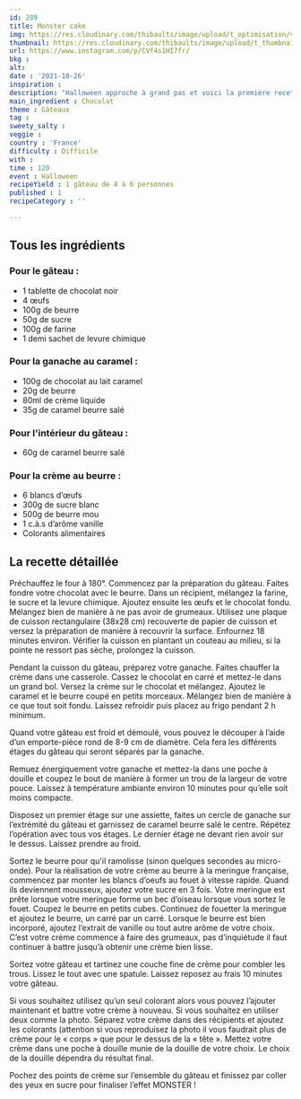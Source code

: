 ```yaml
---
id: 289
title: Monster cake
img: https://res.cloudinary.com/thibaults/image/upload/t_optimisation/v1635265142/Recipes/20211026_monster_cake.jpg
thumbnail: https://res.cloudinary.com/thibaults/image/upload/t_thumbnail_josie/v1635265142/Recipes/20211026_monster_cake.jpg
url: https://www.instagram.com/p/CVf4s1HI7fr/
bkg : 
alt: 
date : '2021-10-26'
inspiration : 
description: "Halloween approche à grand pas et voici la première recette que je vous propose : des petits monstres hyper gourmands au chocolat et au caramel."
main_ingredient : Chocolat
theme : Gâteaux
tag : 
sweety_salty : 
veggie : 
country : 'France'
difficulty : Difficile
with : 
time : 120
event : Halloween
recipeYield : 1 gâteau de 4 à 6 personnes
published : 1
recipeCategory : ''

---
```


## Tous les ingrédients
### Pour le gâteau :
 - 1 tablette de chocolat noir
 - 4 œufs
 - 100g de beurre
 - 50g de sucre
 - 100g de farine
 - 1 demi sachet de levure chimique

### Pour la ganache au caramel :
 - 100g de chocolat au lait caramel
 - 20g de beurre
 - 80ml de crème liquide
 - 35g de caramel beurre salé

### Pour l'intérieur du gâteau : 
 - 60g de caramel beurre salé 

### Pour la crème au beurre :
 - 6 blancs d’œufs 
 - 300g de sucre blanc 
 - 500g de beurre mou 
 - 1 c.à.s d’arôme vanille 
 - Colorants alimentaires 

## La recette détaillée
Préchauffez le four à 180°. Commencez par la préparation du gâteau. Faites fondre votre chocolat avec le beurre. Dans un récipient, mélangez la farine, le sucre et la levure chimique. Ajoutez ensuite les œufs et le chocolat fondu. Mélangez bien de manière à ne pas avoir de grumeaux. Utilisez une plaque de cuisson rectangulaire (38x28 cm) recouverte de papier de cuisson et versez la préparation de manière à recouvrir la surface. Enfournez 18 minutes environ. Vérifier la cuisson en plantant un couteau au milieu, si la pointe ne ressort pas sèche, prolongez la cuisson.

Pendant la cuisson du gâteau, préparez votre ganache. Faites chauffer la crème dans une casserole. Cassez le chocolat en carré et mettez-le dans un grand bol. Versez la crème sur le chocolat et mélangez. Ajoutez le caramel et le beurre coupé en petits morceaux. Mélangez bien de manière à ce que tout soit fondu. Laissez refroidir puis placez au frigo pendant 2 h minimum.

Quand votre gâteau est froid et démoulé, vous pouvez le découper à l’aide d’un emporte-pièce rond de 8-9 cm de diamètre. Cela fera les différents étages du gâteau qui seront séparés par la ganache.

Remuez énergiquement votre ganache et mettez-la dans une poche à douille et coupez le bout de manière à former un trou de la largeur de votre pouce. Laissez à température ambiante environ 10 minutes pour qu’elle soit moins compacte. 

Disposez un premier étage sur une assiette, faites un cercle de ganache sur l’extrémité du gâteau et garnissez de caramel beurre salé le centre. Répétez l’opération avec tous vos étages. Le dernier étage ne devant rien avoir sur le dessus. Laissez prendre au froid. 

Sortez le beurre pour qu'il ramolisse (sinon quelques secondes au micro-onde). Pour la réalisation de votre crème au beurre à la meringue française, commencez par monter les blancs d’oeufs au fouet à vitesse rapide. Quand ils deviennent mousseux, ajoutez votre sucre en 3 fois. Votre meringue est prête lorsque votre meringue forme un bec d’oiseau lorsque vous sortez le fouet. Coupez le beurre en petits cubes. Continuez de fouetter la meringue et ajoutez le beurre, un carré par un carré. Lorsque le beurre est bien incorporé, ajoutez l’extrait de vanille ou tout autre arôme de votre choix. C’est votre crème commence à faire des grumeaux, pas d’inquiétude il faut continuer à battre jusqu’à obtenir une crème bien lisse. 

Sortez votre gâteau et tartinez une couche fine de crème pour combler les trous. Lissez le tout avec une spatule. Laissez reposez au frais 10 minutes votre gâteau. 

Si vous souhaitez utilisez qu’un seul colorant alors vous pouvez l’ajouter maintenant et battre votre crème à nouveau. Si vous souhaitez en utiliser deux comme la photo. Séparez votre crème dans des récipients et ajoutez les colorants (attention si vous reproduisez la photo il vous faudrait plus de crème pour le « corps » que pour le dessus de la « tête ». Mettez votre crème dans une poche à douille munie de la douille de votre choix. Le choix de la douille dépendra du résultat final. 

Pochez des points de crème sur l’ensemble du gâteau et finissez par coller des yeux en sucre pour finaliser l’effet MONSTER !